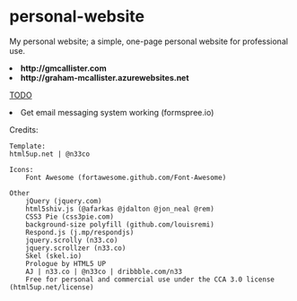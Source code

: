 # personal-website
My personal website; a simple, one-page personal website for professional use.

  <li><b>http://gmcallister.com</b>
  <li><b>http://graham-mcallister.azurewebsites.net</b>

<u>TODO</u>
  <li>Get email messaging system working (formspree.io)
  
  





Credits:
	
	Template:
    html5up.net | @n33co

	Icons:
		Font Awesome (fortawesome.github.com/Font-Awesome)

	Other
		jQuery (jquery.com)
		html5shiv.js (@afarkas @jdalton @jon_neal @rem)
		CSS3 Pie (css3pie.com)
		background-size polyfill (github.com/louisremi)
		Respond.js (j.mp/respondjs)
		jquery.scrolly (n33.co)
		jquery.scrollzer (n33.co)
		Skel (skel.io)
		Prologue by HTML5 UP
		AJ | n33.co | @n33co | dribbble.com/n33
		Free for personal and commercial use under the CCA 3.0 license (html5up.net/license)
